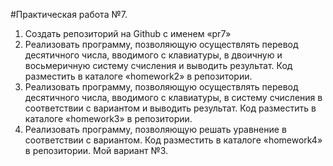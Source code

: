 #Практическая работа №7.
1. Создать репозиторий на Github с именем «pr7» 
2. Реализовать программу, позволяющую осуществлять перевод 
десятичного числа, вводимого с клавиатуры, в двоичную и восьмеричную 
систему счисления и выводить результат. Код разместить в каталоге 
«homework2» в репозитории. 
3. Реализовать программу, позволяющую осуществлять перевод 
десятичного числа, вводимого с клавиатуры, в систему счисления в 
соответствии с вариантом и выводить результат. Код разместить в 
каталоге «homework3» в репозитории. 
4. Реализовать программу, позволяющую решать уравнение в 
соответствии с вариантом. Код разместить в каталоге «homework4» в 
репозитории. Мой вариант №3.
